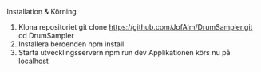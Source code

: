 Installation & Körning

1. Klona repositoriet
git clone https://github.com/JofAlm/DrumSampler.git
cd DrumSampler
2. Installera beroenden
npm install
3. Starta utvecklingsservern
npm run dev
Applikationen körs nu på localhost

